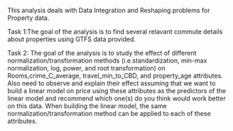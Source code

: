 This analysis deals with Data Integration and Reshaping problems for Property data.

Task 1:The goal of the analysis is to find several relavant commute details about properties using GTFS data provided. 

Task 2: The goal of the analysis is to study the effect of different normalization/transformation methods (i.e.standardization, min-max normalization, log, power, and root transformation) on Rooms,crime_C_average, travel_min_to_CBD, and property_age attributes. Also need to observe and explain their effect assuming that we want to build a linear model on price using these attributes as the predictors of the linear model and recommend which one(s) do you think would work better on this data. When building the linear model, the same normalization/transformation method can be applied to each of these attributes.